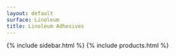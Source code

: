 ```yaml
---
layout: default
surface: Linoleum
title: Linoleum Adhesives
---
```

<div class="container-fluid px-md-4">
  <div class="row">
    {% include sidebar.html %}
    {% include products.html %}
  </div>
</div>


